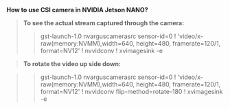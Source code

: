 <b>How to use CSI camera in NVIDIA Jetson NANO?</b>

><b>To see the actual stream captured through the camera:</b>
>
>> gst-launch-1.0 nvarguscamerasrc sensor-id=0 ! 'video/x-raw(memory:NVMM),width=640, height=480, framerate=120/1, format=NV12' ! nvvidconv ! xvimagesink -e

><b>To rotate the video up side down:</b>

>> gst-launch-1.0 nvarguscamerasrc sensor-id=0 ! 'video/x-raw(memory:NVMM),width=640, height=480, framerate=120/1, format=NV12' ! nvvidconv flip-method=rotate-180 ! xvimagesink -e
